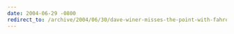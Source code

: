 ```yaml
---
date: 2004-06-29 -0800
redirect_to: /archive/2004/06/30/dave-winer-misses-the-point-with-fahrenheit-911.aspx/
---
```

